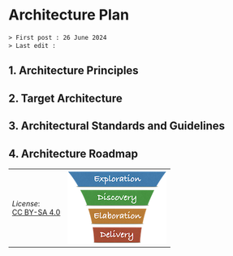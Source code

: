 # Architecture Plan

```text
> First post : 26 June 2024
> Last edit : 
```

## 1. Architecture Principles

## 2. Target Architecture

## 3. Architectural Standards and Guidelines

## 4. Architecture Roadmap

| | |
| - | - |
| *License*:</BR>[CC BY-SA 4.0](https://creativecommons.org/licenses/by-sa/4.0/deed.en) | [![LeanUP Logo](/images/leanupLogo-s.png)][nav] |

[nav]: /Artefacts/overview.md
